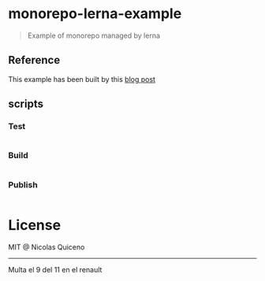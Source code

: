 # monorepo-lerna-example

> Example of monorepo managed by lerna

## Reference

This example has been built by this [blog post](http://nquicenob.github.io/2016/12/22/monorepos-javascript.html)

## scripts

### Test

```bash

```

### Build

```bash

```

### Publish

```bash

```

# License

MIT @ Nicolas Quiceno


----


Multa el 9 del 11 en el renault
